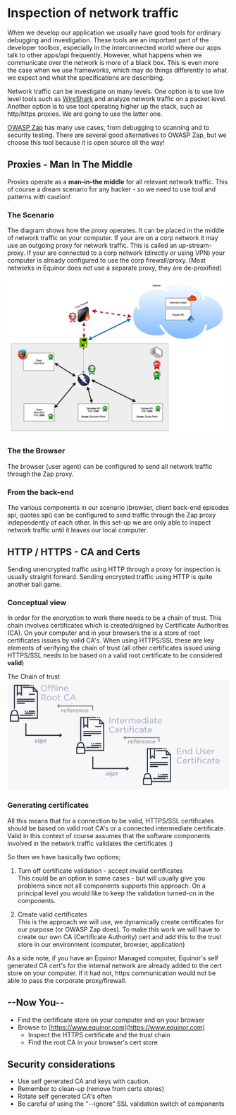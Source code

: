 # Inspection of network traffic

When we develop our application we usually have good tools for ordinary debugging and investigation. These tools are an important part of the developer toolbox, especially in the interconnected world where our apps talk to other apps/api frequently. However, what happens when we communicate over the network is more of a black box. This is even more the case when we use frameworks, which may do things differently to what we expect and what the specifications are describing.

Network traffic can be investigate on many levels. One option is to use low level tools such as [WireShark](https://www.wireshark.org/) and analyze network traffic on a packet level. Another option is to use tool operating higher up the stack, such as http/https proxies. We are going to use the latter one.

[OWASP Zap](https://www.zaproxy.org/) has many use cases, from debugging to scanning and to security testing. There are several good alternatives to OWASP Zap, but we choose this tool because it is open source all the way!

## Proxies - Man In The Middle

Proxies operate as a **man-in-the middle** for all relevant network traffic. This of course a dream scenario for any hacker - so we need to use tool and patterns with caution!

### The Scenario

The diagram shows how the proxy operates. It can be placed in the middle of network traffic on your computer. If your are on a corp network it may use an outgoing proxy for network traffic. This is called an up-stream-proxy. If your are connected to a corp network (directly or using VPN) your computer is already configured to use the corp firewall/proxy. (Most networks in Equinor does not use a separate proxy, they are de-proxified)

![OWASP ZAP Proxy](../../doc/content/images/zap_proxy.jpg)

### The the Browser

The browser (user agent) can be configured to send all network traffic through the Zap proxy.

### From the back-end

The various components in our scenario (browser, client back-end episodes api, quotes api) can be configured to send traffic through the Zap proxy independently of each other. In this set-up we are only able to inspect network traffic until it leaves our local computer.

## HTTP / HTTPS - CA and Certs

Sending unencrypted traffic using HTTP through a proxy for inspection is usually straight forward. Sending encrypted traffic using HTTP is quite another ball game. 

### Conceptual view

In order for the encryption to work there needs to be a chain of trust. This chain involves certificates which is created/signed by Certificate Authorities (CA). On your computer and in your browsers the is a store of root certificates issues by valid CA's. When using HTTPS/SSL these are key elements of verifying the chain of trust (all other certificates issued using HTTPS/SSL needs to be based on a valid root certificate to be considered **valid**)

The Chain of trust
![Certs Chain of Trust](../../doc/content/images/cert-chain-of-trust.png)

### Generating certificates

All this means that for a connection to be valid, HTTPS/SSL certificates should be based on valid root CA's or a connected intermediate certificate. Valid in this context of course assumes that the software components involved in the network traffic validates the certificates :)

So then we have basically two options;

1. Turn off certificate validation - accept invalid certificates<br/>This could be an option in some cases - but will usually give you problems since not all components supports this approach. On a principal level you would like to keep the validation turned-on in the components.

2. Create valid certificates<br/>This is the approach we will use, we dynamically create certificates for our purpose (or OWASP Zap does). To make this work we will have to create our own CA (Certificate Authority) cert and add this to the trust store in our environment (computer, browser, application)

As a side note, if you have an Equinor Managed computer, Equinor's self generated CA cert's for the internal network are already added to the cert store on your computer. If it had not, https communication would not be able to pass the corporate proxy/firewall.

## --Now You--

* Find the certificate store on your computer and on your browser
* Browse to [https://www.equinor.com](https://www.equinor.com)
  * Inspect the HTTPS certificate and the trust chain
  * Find the root CA in your browser's cert store


## Security considerations

* Use self generated CA and keys with caution.
* Remember to clean-up (remove from certs stores)
* Rotate self generated CA's often
* Be careful of using the "--ignore" SSL validation switch of components
  